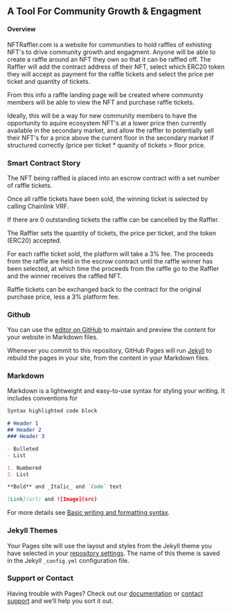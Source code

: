 ## A Tool For Community Growth & Engagment

#### Overview

NFTRaffler.com is a website for communities to hold raffles of exhisting NFT's to drive community growth and engagment. Anyone will be able to create a raffle around an NFT they own so that it can be raffled off. The Raffler will add the contract address of their NFT, select which ERC20 token they will accept as payment for the raffle tickets and select the price per ticket and quantity of tickets. 

From this info a raffle landing page will be created where community members will be able to view the NFT and purchase raffle tickets. 

Ideally, this will be a way for new community members to have the opportunity to aquire ecosystem NFT's at a lower price then currently available in the secondary market, and allow the raffler to potentially sell their NFT's for a price above the current floor in the secondary market if structured correctly (price per ticket * quanity of tickets > floor price.

### Smart Contract Story

The NFT being raffled is placed into an escrow contract with a set number of raffle tickets.

Once all raffle tickets have been sold, the winning ticket is selected by calling Chainlink VRF.

If there are 0 outstanding tickets the raffle can be cancelled by the Raffler.

The Raffler sets the quantity of tickets, the price per ticket, and the token (ERC20) accepted.

For each raffle ticket sold, the platform will take a 3% fee. The proceeds from the raffle are held in the escrow contract until the raffle winner has been selected, at which time the proceeds from the raffle go to the Raffler and the winner receives the raffled NFT.

Raffle tickets can be exchanged back to the contract for the original purchase price, less a 3% platform fee.

### Github

You can use the [editor on GitHub](https://github.com/itsnickkane/nftraffler/edit/gh-pages/index.md) to maintain and preview the content for your website in Markdown files.

Whenever you commit to this repository, GitHub Pages will run [Jekyll](https://jekyllrb.com/) to rebuild the pages in your site, from the content in your Markdown files.

### Markdown

Markdown is a lightweight and easy-to-use syntax for styling your writing. It includes conventions for

```markdown
Syntax highlighted code block

# Header 1
## Header 2
### Header 3

- Bulleted
- List

1. Numbered
2. List

**Bold** and _Italic_ and `Code` text

[Link](url) and ![Image](src)
```

For more details see [Basic writing and formatting syntax](https://docs.github.com/en/github/writing-on-github/getting-started-with-writing-and-formatting-on-github/basic-writing-and-formatting-syntax).

### Jekyll Themes

Your Pages site will use the layout and styles from the Jekyll theme you have selected in your [repository settings](https://github.com/itsnickkane/nftraffler/settings/pages). The name of this theme is saved in the Jekyll `_config.yml` configuration file.

### Support or Contact

Having trouble with Pages? Check out our [documentation](https://docs.github.com/categories/github-pages-basics/) or [contact support](https://support.github.com/contact) and we’ll help you sort it out.
